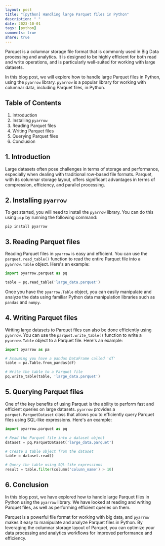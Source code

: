 ```yaml
---
layout: post
title: "[python] Handling large Parquet files in Python"
description: " "
date: 2023-10-01
tags: [python]
comments: true
share: true
---
```


Parquet is a columnar storage file format that is commonly used in Big Data processing and analytics. It is designed to be highly efficient for both read and write operations, and is particularly well-suited for working with large datasets.

In this blog post, we will explore how to handle large Parquet files in Python, using the `pyarrow` library. `pyarrow` is a popular library for working with columnar data, including Parquet files, in Python.

## Table of Contents
1. Introduction
2. Installing `pyarrow`
3. Reading Parquet files
4. Writing Parquet files
5. Querying Parquet files
6. Conclusion

## 1. Introduction

Large datasets often pose challenges in terms of storage and performance, especially when dealing with traditional row-based file formats. Parquet, with its columnar storage layout, offers significant advantages in terms of compression, efficiency, and parallel processing.

## 2. Installing `pyarrow`

To get started, you will need to install the `pyarrow` library. You can do this using `pip` by running the following command:

```shell
pip install pyarrow
```

## 3. Reading Parquet files

Reading Parquet files in `pyarrow` is easy and efficient. You can use the `parquet.read_table()` function to read the entire Parquet file into a `pyarrow.Table` object. Here's an example:

```python
import pyarrow.parquet as pq

table = pq.read_table('large_data.parquet')
```

Once you have the `pyarrow.Table` object, you can easily manipulate and analyze the data using familiar Python data manipulation libraries such as `pandas` and `numpy`.

## 4. Writing Parquet files

Writing large datasets to Parquet files can also be done efficiently using `pyarrow`. You can use the `parquet.write_table()` function to write a `pyarrow.Table` object to a Parquet file. Here's an example:

```python
import pyarrow as pa

# Assuming you have a pandas DataFrame called 'df'
table = pa.Table.from_pandas(df)

# Write the table to a Parquet file
pq.write_table(table, 'large_data.parquet')
```

## 5. Querying Parquet files

One of the key benefits of using Parquet is the ability to perform fast and efficient queries on large datasets. `pyarrow` provides a `parquet.ParquetDataset` class that allows you to efficiently query Parquet files using SQL-like expressions. Here's an example:

```python
import pyarrow.parquet as pq

# Read the Parquet file into a dataset object
dataset = pq.ParquetDataset('large_data.parquet')

# Create a table object from the dataset
table = dataset.read()

# Query the table using SQL-like expressions
result = table.filter(column('column_name') > 10)
```

## 6. Conclusion

In this blog post, we have explored how to handle large Parquet files in Python using the `pyarrow` library. We have looked at reading and writing Parquet files, as well as performing efficient queries on them.

Parquet is a powerful file format for working with big data, and `pyarrow` makes it easy to manipulate and analyze Parquet files in Python. By leveraging the columnar storage layout of Parquet, you can optimize your data processing and analytics workflows for improved performance and efficiency.
